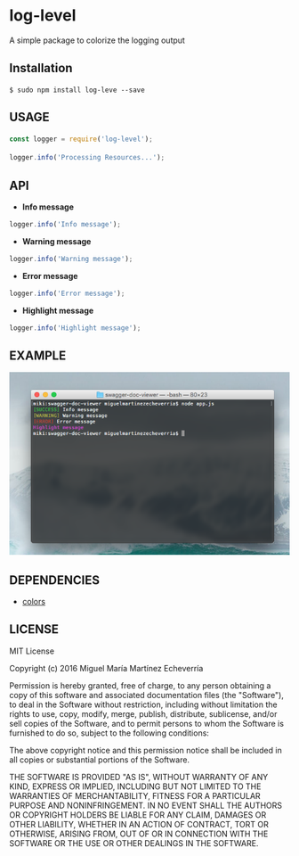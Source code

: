 # log-level

A simple package to colorize the logging output

## Installation

    $ sudo npm install log-leve --save

## USAGE

```js
const logger = require('log-level');

logger.info('Processing Resources...');
```

## API

* **Info message**

```js
logger.info('Info message');
```

* **Warning message**

```js
logger.info('Warning message');
```

* **Error message**

```js
logger.info('Error message');
```

* **Highlight message**

```js
logger.info('Highlight message');
```

## EXAMPLE

![alt tag](https://raw.githubusercontent.com/mimarec/log-level/master/images/example.png)

## DEPENDENCIES

* [colors](https://www.npmjs.com/package/colors)

## LICENSE

MIT License

Copyright (c) 2016 Miguel María Martínez Echeverría

Permission is hereby granted, free of charge, to any person obtaining a copy
of this software and associated documentation files (the "Software"), to deal
in the Software without restriction, including without limitation the rights
to use, copy, modify, merge, publish, distribute, sublicense, and/or sell
copies of the Software, and to permit persons to whom the Software is
furnished to do so, subject to the following conditions:

The above copyright notice and this permission notice shall be included in all
copies or substantial portions of the Software.

THE SOFTWARE IS PROVIDED "AS IS", WITHOUT WARRANTY OF ANY KIND, EXPRESS OR
IMPLIED, INCLUDING BUT NOT LIMITED TO THE WARRANTIES OF MERCHANTABILITY,
FITNESS FOR A PARTICULAR PURPOSE AND NONINFRINGEMENT. IN NO EVENT SHALL THE
AUTHORS OR COPYRIGHT HOLDERS BE LIABLE FOR ANY CLAIM, DAMAGES OR OTHER
LIABILITY, WHETHER IN AN ACTION OF CONTRACT, TORT OR OTHERWISE, ARISING FROM,
OUT OF OR IN CONNECTION WITH THE SOFTWARE OR THE USE OR OTHER DEALINGS IN THE
SOFTWARE.
